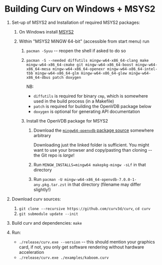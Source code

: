 # Building Curv on Windows + MSYS2

1. Set-up of MSYS2 and Installation of required MSYS2 packages:

    1. On Windows install [MSYS2](https://www.msys2.org/)
    2. Within "MSYS2 MiNGW 64-bit" (accessible from start menu) run

        1. `pacman -Syuu` -- reopen the shell if asked to do so
        2. `pacman -S --needed diffutils mingw-w64-x86_64-clang make mingw-w64-x86_64-cmake git mingw-w64-x86_64-boost mingw-w64-x86_64-mesa mingw-w64-x86_64-openexr mingw-w64-x86_64-intel-tbb mingw-w64-x86_64-glm mingw-w64-x86_64-glew mingw-w64-x86_64-dbus patch doxygen`

           NB:

             - `diffutils` is required for binary `cmp`, which is somewhere used in the build process (in a Makefile)
             - `patch` is required for building the OpenVDB package below
             - `doxygen` is optional for generating API documentation
        3. Install the OpenVDB package for MSYS2

             1. Download the [`mingw64-openvdb` package source](https://github.com/msys2/MINGW-packages/tree/master/mingw-w64-openvdb) somewhere arbitrary

                  Downloading just the linked folder is sufficient. You might want to use your browser and copy/pasting than cloning -- the Git repo is *large*!
             2. Run `MINGW_INSTALLS=mingw64 makepkg-mingw -sLf` in that directory
             3. Run `pacman -U mingw-w64-x86_64-openvdb-7.0.0-1-any.pkg.tar.zst` in that directory (filename may differ slightly!)

2. Download curv sources:
    1. `git clone --recursive https://github.com/curv3d/curv`, `cd curv`
    2. `git submodule update --init`

3. Build curv and dependencies: `make`

3. Run:

    - `./release/curv.exe --version` -- this should mention your graphics card, if not, you only get software rendering without hardware acceleration
    - `./release/curv.exe ./examples/kaboom.curv`
